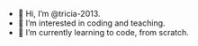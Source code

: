 - 👋 Hi, I’m @tricia-2013.
- 👀 I’m interested in coding and teaching.
- 🌱 I’m currently learning to code, from scratch. 
